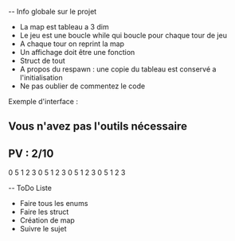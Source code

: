 
-- Info globale sur le projet

- La map est tableau a 3 dim
- Le jeu est une boucle while qui boucle pour chaque tour de jeu
- A chaque tour on reprint la map
- Un affichage doit être une fonction 
- Struct de tout
- A propos du respawn : une copie du tableau est conservé a l'initialisation 
- Ne pas oublier de commentez le code


Exemple d'interface : 

Vous n'avez pas l'outils nécessaire
-----------------------------------
PV : 2/10       
-----------------------------------
0 5 1 2 3
0 5 1 2 3
0 5 1 2 3
0 5 1 2 3



-- ToDo Liste

- Faire tous les enums
- Faire les struct 
- Création de map
- Suivre le sujet